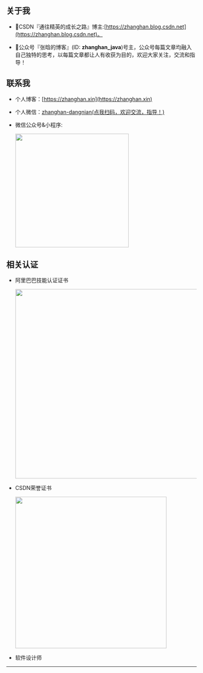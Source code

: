 ## 关于我

- 👷CSDN『通往精英的成长之路』博主:[https://zhanghan.blog.csdn.net](https://zhanghan.blog.csdn.net)。

- 🤔公众号『张晗的博客』(ID: **zhanghan_java**)号主，公众号每篇文章均融入自己独特的思考，以每篇文章都让人有收获为目的，欢迎大家关注，交流和指导！

## 联系我

- 个人博客：[https://zhanghan.xin](https://zhanghan.xin)
- 个人微信：<a href="https://imgkr.cn-bj.ufileos.com/8e7581a1-4b25-4371-adf4-a2de2b9b2c30.jpg">zhanghan-dangnian(点我扫码，欢迎交流，指导！)</a>
- 微信公众号&小程序: 

  <img width="300" src="https://imgkr.cn-bj.ufileos.com/7698f3db-9f07-492f-a08d-616a1f7d0b32.png"/>

## 相关认证
- 阿里巴巴技能认证证书

  <img width="500" src="https://imgkr.cn-bj.ufileos.com/c8d946f2-2082-4bc7-84ea-8bf3a73bf12a.jpg"/>

- CSDN荣誉证书

  <img width="400" src="https://imgkr.cn-bj.ufileos.com/01f8de7a-0b48-419d-be1d-dbc4d4557199.jpg"/>

- 软件设计师

-----

## 
